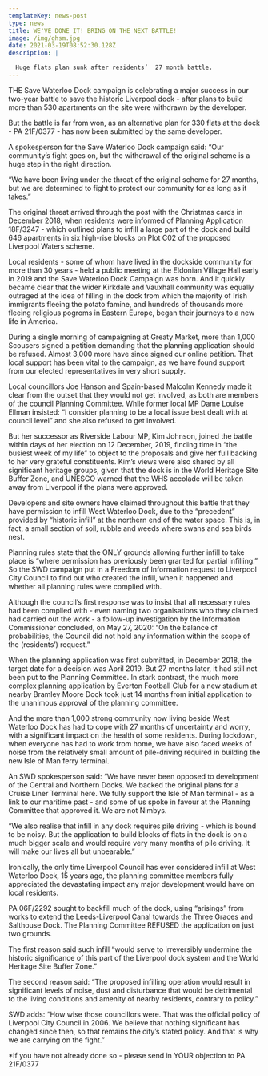 ```yaml
---
templateKey: news-post
type: news
title: WE'VE DONE IT! BRING ON THE NEXT BATTLE!
image: /img/ghsm.jpg
date: 2021-03-19T08:52:30.128Z
description: |

  Huge flats plan sunk after residents’  27 month battle.
---
```

THE Save Waterloo Dock campaign is celebrating a major success in our two-year battle to save the historic Liverpool dock - after plans to build more than 530 apartments on the site were withdrawn by the developer.

But the battle is far from won, as an alternative plan for 330 flats at the dock - PA 21F/0377 - has now been submitted by the same developer.

A spokesperson for the Save Waterloo Dock campaign said: “Our community’s fight goes on, but the withdrawal of the original scheme is a huge step in the right direction.

“We have been living under the threat of the original scheme for 27 months, but we are determined to fight to protect our community for as long as it takes.”

The original threat arrived through the post with the Christmas cards in December 2018, when residents were informed of Planning Application 18F/3247 - which outlined plans to infill a large part of the dock and build 646 apartments in six high-rise blocks on Plot C02 of the proposed Liverpool Waters scheme.

Local residents - some of whom have lived in the dockside community for more than 30 years - held a public meeting at the Eldonian Village Hall early in 2019 and the Save Waterloo Dock Campaign was born. And it quickly became clear that the wider Kirkdale and Vauxhall community was equally outraged at the idea of filling in the dock from which the majority of Irish immigrants fleeing the potato famine, and hundreds of thousands more fleeing religious pogroms in Eastern Europe, began their journeys to a new life in America.

During a single morning of campaigning at Greaty Market, more than 1,000 Scousers signed a petition demanding that the planning application should be refused. Almost 3,000 more have since signed our online petition. That local support  has been vital to the campaign, as we have found support from our elected representatives in very short supply. 

Local councillors Joe Hanson and Spain-based Malcolm Kennedy made it clear from the outset that they would not get involved, as both are members of the council Planning Committee. While former local MP Dame Louise Ellman insisted: “I consider planning to be a local issue best dealt with at council level” and she also refused to get involved.

But her successor as Riverside Labour MP, Kim Johnson, joined the battle within days of her election on 12 December, 2019, finding time in “the busiest week of my life” to object to the proposals and give her full backing to her very grateful constituents. Kim’s views were also shared by all significant heritage groups, given that the dock is in the World Heritage Site Buffer Zone, and UNESCO warned that the WHS accolade will be taken away from Liverpool if the plans were approved. 

Developers and site owners have claimed throughout this battle that they have permission to infill West Waterloo Dock, due to the “precedent” provided by “historic infill” at the northern end of the water space. This is, in fact, a small section of soil, rubble and weeds where swans and sea birds nest.

Planning rules state that the ONLY grounds allowing further infill to take place is “where permission has previously been granted for partial infilling.” So the SWD campaign put in a Freedom of Information request to Liverpool City Council to find out who created the infill, when it happened and whether all planning rules were complied with.

Although the council’s first response was to insist that all necessary rules had been complied with - even naming two organisations who they claimed had carried out the work - a follow-up investigation by the Information Commissioner concluded, on May 27, 2020: “On the balance of probabilities, the Council did not hold any information within the scope of the (residents’) request.”

When the planning application was first submitted, in December 2018, the target date for a decision was April 2019. But 27 months later, it had still not been put to the Planning Committee. In stark contrast, the much more complex planning application by Everton Football Club for a new stadium at nearby Bramley Moore Dock took just 14 months from initial application to the unanimous approval of the planning committee.

And the more than 1,000 strong community now living beside West Waterloo Dock has had to cope with 27 months of uncertainty and worry, with a significant impact on the health of some residents. During lockdown, when everyone has had to work from home, we have also faced weeks of noise from the relatively small amount of pile-driving required in building the new Isle of Man ferry terminal.

An SWD spokesperson said: “We have never been opposed to development of the Central and Northern Docks. We backed the original plans for a Cruise Liner Terminal here. We fully support the Isle of Man terminal - as a link to our maritime past - and some of us spoke in favour at the Planning Committee that approved it. We are not Nimbys. 

“We also realise that infill in any dock requires pile driving - which is bound to be noisy. But the application to build blocks of flats in the dock is on a much bigger scale and would require very many months of pile driving. It will make our lives all but unbearable.”

Ironically, the only time Liverpool Council has ever considered infill at West Waterloo Dock, 15 years ago, the planning committee members fully appreciated the devastating impact any major development would have on local residents.

PA 06F/2292 sought to backfill much of the dock, using “arisings” from works to extend the Leeds-Liverpool Canal towards the Three Graces and Salthouse Dock. The Planning Committee REFUSED the application on just two grounds.

The first reason said such infill “would serve to irreversibly undermine the historic significance of this part of the Liverpool dock system and the World Heritage Site Buffer Zone.”

The second reason said: “The proposed infilling operation would result in significant levels of noise, dust and disturbance that would be detrimental to the living conditions and amenity of nearby residents, contrary to policy.”

SWD adds: “How wise those councillors were. That was the official policy of Liverpool City Council in 2006. We believe that nothing significant has changed since then, so that remains the city’s stated policy. And that is why we are carrying on the fight.”

\*If you have not already done so - please send in YOUR objection to PA 21F/0377
